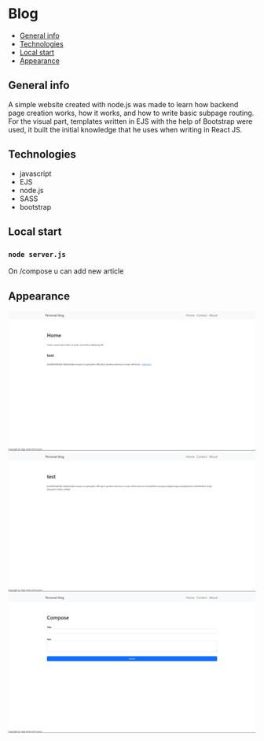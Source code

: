 # Blog

* [General info](#general-info)
* [Technologies](#technologies)
* [Local start](#local-start)
* [Appearance](#appearance)

## General info
  
  A simple website created with node.js was made to learn how backend page creation works, how it works, and how to write basic subpage routing. For the visual part, templates written in EJS with the help of Bootstrap were used, it built the initial knowledge that he uses when writing in React JS.

## Technologies
  
  * javascript
  * EJS
  * node.js
  * SASS
  * bootstrap
 
## Local start

### `node server.js`

 On /compose u can add new article
  
## Appearance

  ![main](/screens/main.PNG) 
  ![article](/screens/article.PNG)
  ![compose](/screens/compose.PNG)
